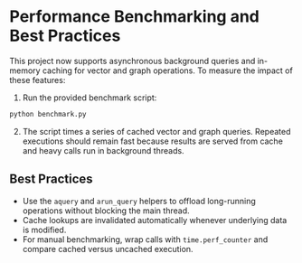 # Performance Benchmarking and Best Practices

This project now supports asynchronous background queries and in-memory caching for
vector and graph operations.  To measure the impact of these features:

1. Run the provided benchmark script:

```bash
python benchmark.py
```

2. The script times a series of cached vector and graph queries.  Repeated
   executions should remain fast because results are served from cache and heavy
   calls run in background threads.

## Best Practices

- Use the `aquery` and `arun_query` helpers to offload long-running operations
  without blocking the main thread.
- Cache lookups are invalidated automatically whenever underlying data is
  modified.
- For manual benchmarking, wrap calls with `time.perf_counter` and compare cached
  versus uncached execution.
